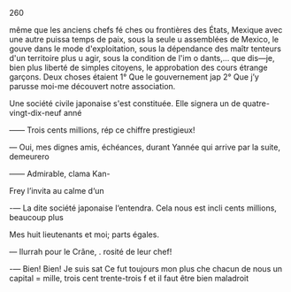 260

même que les anciens chefs fé
ches ou frontières des États,
Mexique avec une autre puissa
temps de paix, sous la seule u
assemblées de Mexico, le gouve
dans le mode d'exploitation,
sous la dépendance des maîtr
tenteurs d'un territoire plus u
agir, sous la condition de l'im o
dants,... que dis—je, bien plus
liberté de simples citoyens, le
approbation des cours étrange
garçons. Deux choses étaient
1° Que le gouvernement jap
2° Que j’y parusse moi-me
découvert notre association.

Une société civile japonaise
s'est constituée. Elle signera un
de quatre-vingt-dix-neuf anné

—— Trois cents millions, rép
ce chiffre prestigieux!

— Oui, mes dignes amis,
échéances, durant Yannée qui
arrive par la suite, demeurero

—— Admirable, clama Kan-

Frey l’invita au calme d‘un

-— La dite société japonaise
l‘entendra. Cela nous est incli
cents millions, beaucoup plus

Mes huit lieutenants et moi;
parts égales.

— Ilurrah pour le Crâne, .
rosité de leur chef!

-— Bien! Bien! Je suis sat
Ce fut toujours mon plus che
chacun de nous un capital =
mille, trois cent trente-trois f
et il faut être bien maladroit

